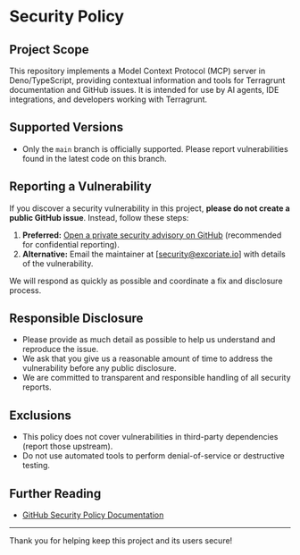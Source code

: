 # Security Policy

## Project Scope
This repository implements a Model Context Protocol (MCP) server in Deno/TypeScript, providing contextual information and tools for Terragrunt documentation and GitHub issues. It is intended for use by AI agents, IDE integrations, and developers working with Terragrunt.

## Supported Versions
- Only the `main` branch is officially supported. Please report vulnerabilities found in the latest code on this branch.

## Reporting a Vulnerability
If you discover a security vulnerability in this project, **please do not create a public GitHub issue**. Instead, follow these steps:

1. **Preferred:** [Open a private security advisory on GitHub](https://github.com/Excoriate/mcp-terragrunt-docs/security/advisories/new) (recommended for confidential reporting).
2. **Alternative:** Email the maintainer at [security@excoriate.io] with details of the vulnerability.

We will respond as quickly as possible and coordinate a fix and disclosure process.

## Responsible Disclosure
- Please provide as much detail as possible to help us understand and reproduce the issue.
- We ask that you give us a reasonable amount of time to address the vulnerability before any public disclosure.
- We are committed to transparent and responsible handling of all security reports.

## Exclusions
- This policy does not cover vulnerabilities in third-party dependencies (report those upstream).
- Do not use automated tools to perform denial-of-service or destructive testing.

## Further Reading
- [GitHub Security Policy Documentation](https://docs.github.com/en/code-security/getting-started/adding-a-security-policy-to-your-repository)

---

Thank you for helping keep this project and its users secure!
